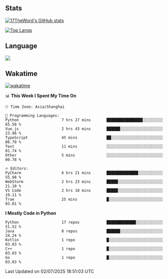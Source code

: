 ## Stats

[![17TheWord's GitHub stats](https://github-readme-stats.vercel.app/api?username=17TheWord&count_private=true&show_icons=true)](https://github.com/anuraghazra/github-readme-stats)

[![Top Langs](https://github-readme-stats.vercel.app/api/top-langs/?username=17TheWord&layout=compact&hide=html)](https://github.com/anuraghazra/github-readme-stats)

## Language

<img align="center" src="https://github-readme-stats-theword.vercel.app/api/wakatime?username=559772f0-9c03-4114-9e11-1b4b8b998e10&layout=compact&theme=dracula&hide_border=true">

## Wakatime

[![wakatime](https://wakatime.com/badge/user/559772f0-9c03-4114-9e11-1b4b8b998e10.svg)](https://wakatime.com/@559772f0-9c03-4114-9e11-1b4b8b998e10)

<!--START_SECTION:waka-->
📊 **This Week I Spent My Time On** 

```text
🕑︎ Time Zone: Asia/Shanghai

💬 Programming Languages: 
Python                   7 hrs 27 mins       ████████████████░░░░░░░░░   65.58 % 
Vue.js                   2 hrs 43 mins       ██████░░░░░░░░░░░░░░░░░░░   23.96 % 
TypeScript               45 mins             ██░░░░░░░░░░░░░░░░░░░░░░░   06.70 % 
Text                     11 mins             ░░░░░░░░░░░░░░░░░░░░░░░░░   01.74 % 
Other                    5 mins              ░░░░░░░░░░░░░░░░░░░░░░░░░   00.78 % 

🔥 Editors: 
PyCharm                  6 hrs 21 mins       ██████████████░░░░░░░░░░░   55.98 % 
WebStorm                 2 hrs 23 mins       █████░░░░░░░░░░░░░░░░░░░░   21.10 % 
VS Code                  2 hrs 10 mins       █████░░░░░░░░░░░░░░░░░░░░   19.11 % 
Trae                     25 mins             █░░░░░░░░░░░░░░░░░░░░░░░░   03.81 % 
```

**I Mostly Code in Python** 

```text
Python                   17 repos            █████████████░░░░░░░░░░░░   51.52 % 
Java                     8 repos             ██████░░░░░░░░░░░░░░░░░░░   24.24 % 
Kotlin                   1 repo              █░░░░░░░░░░░░░░░░░░░░░░░░   03.03 % 
C++                      1 repo              █░░░░░░░░░░░░░░░░░░░░░░░░   03.03 % 
Go                       1 repo              █░░░░░░░░░░░░░░░░░░░░░░░░   03.03 % 
```




 Last Updated on 02/07/2025 18:51:03 UTC
<!--END_SECTION:waka-->
